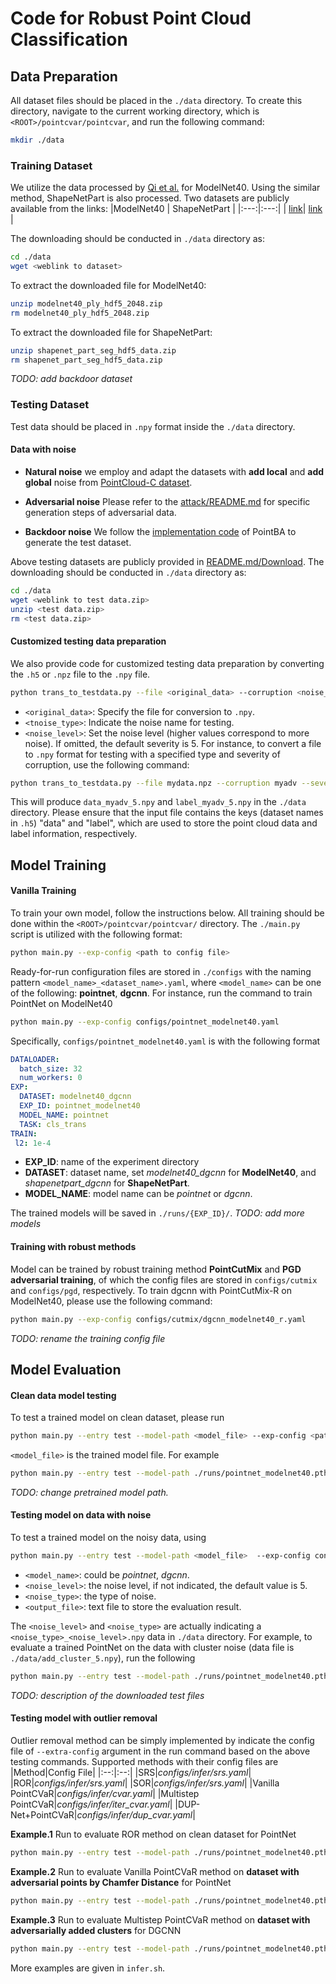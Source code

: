 # Code for Robust Point Cloud Classification

## Data Preparation
All dataset files should be placed in the `./data` directory. To create this directory, navigate to the current working directory, which is `<ROOT>/pointcvar/pointcvar`, and run the following command:
```bash
mkdir ./data
```



### Training Dataset
We utilize the data processed by [Qi et al.](https://arxiv.org/abs/1612.00593) for ModelNet40. Using the similar method, ShapeNetPart is also processed. Two datasets are publicly available from the links: 
|ModelNet40 | ShapeNetPart |
|:---:|:---:|
| [link](https://shapenet.cs.stanford.edu/media/modelnet40_ply_hdf5_2048.zip)| [link](https://shapenet.cs.stanford.edu/media/shapenet_part_seg_hdf5_data.zip) |

The downloading should be conducted in `./data` directory as:
```bash
cd ./data
wget <weblink to dataset>
```
To extract the downloaded file for ModelNet40:
```bash
unzip modelnet40_ply_hdf5_2048.zip
rm modelnet40_ply_hdf5_2048.zip
```
To extract the downloaded file for ShapeNetPart:
```bash
unzip shapenet_part_seg_hdf5_data.zip
rm shapenet_part_seg_hdf5_data.zip
```
*TODO: add backdoor dataset*
<!-- #### Backdoor Data
We follow the [reimplementation code]() of **PointBA** and provide the links for downloading training datasets:
|ModelNet40 | ShapeNetPart |
|:---:|:---:|
| [link](https://shapenet.cs.stanford.edu/media/modelnet40_ply_hdf5_2048.zip)| [link](https://shapenet.cs.stanford.edu/media/shapenet_part_seg_hdf5_data.zip) | -->


### Testing Dataset
Test data should be placed in `.npy` format inside the `./data` directory.

#### Data with noise
- **Natural noise** we employ and adapt the datasets with **add local** and **add global** noise from [PointCloud-C dataset](https://pointcloud-c.github.io/download.html). 

- **Adversarial noise** Please refer to the [attack/README.md](../attack/README.md) for specific generation steps of adversarial data.


- **Backdoor noise** We follow the [implementation code]() of PointBA to generate the test dataset.

Above testing datasets are publicly provided in [README.md/Download](../README.md#download). The downloading should be conducted in `./data` directory as:
```bash
cd ./data
wget <weblink to test data.zip>
unzip <test data.zip>
rm <test data.zip>
```

#### Customized testing data preparation

We also provide code for customized testing data preparation by converting the ``.h5`` or ``.npz`` file to the ``.npy`` file. 

```bash
python trans_to_testdata.py --file <original_data> --corruption <noise_type> --severity <noise_level>
```

- `<original_data>`: Specify the file for conversion to `.npy`.
- `<tnoise_type>`: Indicate the noise name for testing.
- `<noise_level>`: Set the noise level (higher values correspond to more noise). If omitted, the default severity is 5.
For instance, to convert a file to `.npy` format for testing with a specified type and severity of corruption, use the following command:

```bash 
python trans_to_testdata.py --file mydata.npz --corruption myadv --severity 5
```


This will produce `data_myadv_5.npy` and `label_myadv_5.npy` in the `./data` directory. Please ensure that the input file contains the keys (dataset names in `.h5`) "data" and "label", which are used to store the point cloud data and label information, respectively.


## Model Training

#### Vanilla Training
To train your own model, follow the instructions below. All training should be done within the `<ROOT>/pointcvar/pointcvar/` directory. The `./main.py` script is utilized with the following format:

```bash
python main.py --exp-config <path to config file>
```
Ready-for-run configuration files are stored in `./configs` with the naming pattern ``<model_name>_<dataset_name>.yaml``, where ``<model_name>`` can be one of the following: **pointnet**, **dgcnn**.  For instance, run the command to train PointNet on ModelNet40 
```bash
python main.py --exp-config configs/pointnet_modelnet40.yaml
```
Specifically, `configs/pointnet_modelnet40.yaml` is with the following format
```yaml
DATALOADER:
  batch_size: 32
  num_workers: 0
EXP:
  DATASET: modelnet40_dgcnn 
  EXP_ID: pointnet_modelnet40
  MODEL_NAME: pointnet
  TASK: cls_trans
TRAIN:
 l2: 1e-4
```
- **EXP_ID**: name of the experiment directory
- **DATASET**: dataset name, set *modelnet40_dgcnn* for **ModelNet40**, and *shapenetpart_dgcnn* for **ShapeNetPart**.
- **MODEL_NAME**: model name can be *pointnet* or *dgcnn*.

The trained models will be saved in `./runs/{EXP_ID}/`.
*TODO: add more models*



#### Training with robust methods

Model can be trained by robust training method **PointCutMix** and **PGD adversarial training**, of which the config files are stored in `configs/cutmix` and `configs/pgd`, respectively. To train dgcnn with PointCutMix-R on ModelNet40, please use the following command:
```bash
python main.py --exp-config configs/cutmix/dgcnn_modelnet40_r.yaml
```
*TODO: rename the training config file*


## Model Evaluation
#### Clean data model testing
To test a trained model on clean dataset, please run
```bash 
python main.py --entry test --model-path <model_file> --exp-config <path to config file>
```
 ``<model_file>`` is the trained model file. For example
```bash
python main.py --entry test --model-path ./runs/pointnet_modelnet40.pth --exp-config configs/pointnet_modelnet40.yaml
```
*TODO: change pretrained model path.*
#### Testing model on data with noise 
To test a trained model on the noisy data, using
```bash
python main.py --entry test --model-path <model_file>  --exp-config configs/corruption/<model_name>.yaml --severity <noise_level> --corruption <noise_type> --output <output_file>
```
- ``<model_name>``: could be *pointnet*, *dgcnn*.
- `<noise_level>`: the noise level, if not indicated, the default value is 5.
- `<noise_type>`: the type of noise.
- `<output_file>`: text file to store the evaluation result. 

The `<noise_level>` and `<noise_type>` are actually indicating a `<noise_type>_<noise_level>.npy` data in `./data` directory. For example, to evaluate a trained PointNet on the data with cluster noise (data file is `./data/add_cluster_5.npy`), run the following
```bash
python main.py --entry test --model-path ./runs/pointnet_modelnet40.pth   --exp-config configs/corruption/pointnet.yaml --severity 5 --corruption add_cluster --output pointnet_modelnet40_add_cluster.txt
```
*TODO: description of the downloaded test files*

#### Testing model with outlier removal
Outlier removal method can be simply implemented by indicate the config file of `--extra-config` argument in the run command based on the above testing commands.  Supported methods with their config files are
|Method|Config File|
|:--:|:--:|
|SRS|*configs/infer/srs.yaml*| 
|ROR|*configs/infer/srs.yaml*| 
|SOR|*configs/infer/srs.yaml*| 
|Vanilla PointCVaR|*configs/infer/cvar.yaml*| 
|Multistep PointCVaR|*configs/infer/iter_cvar.yaml*| 
|DUP-Net+PointCVaR|*configs/infer/dup_cvar.yaml*| 

**Example.1** Run to evaluate ROR method on clean dataset for PointNet
```bash
python main.py --entry test --model-path ./runs/pointnet_modelnet40.pth --exp-config configs/pointnet_modelnet40.yaml --output pointnet_modelnet40_ror.txt --extra-config configs/infer/ror.yaml
```
**Example.2** Run to evaluate Vanilla PointCVaR method on **dataset with adversarial points by Chamfer Distance** for PointNet
```bash
python main.py --entry test --model-path ./runs/pointnet_modelnet40.pth  --exp-config configs/corruption/pointnet.yaml --severity 5 --corruption add_chamfer --output pointnet_modelnet40_add_cluster_cvar.txt --extra-config configs/infer/cvar.yaml
```

**Example.3** Run to evaluate Multistep PointCVaR method on **dataset with adversarially added clusters** for DGCNN
```bash
python main.py --entry test --model-path ./runs/pointnet_modelnet40.pth  --exp-config configs/corruption/pointnet.yaml --severity 5 --corruption add_cluster --output pointnet_modelnet40_add_cluster_cvar.txt --extra-config configs/infer/cvar.yaml
```

More examples are given in `infer.sh`.